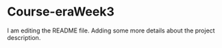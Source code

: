# Course-eraWeek3
I am editing the README file. Adding some more details about the project description.
